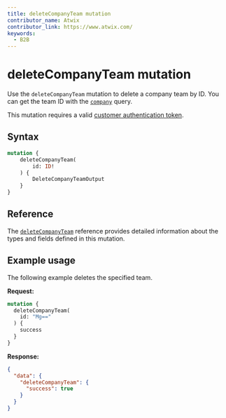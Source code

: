 ```yaml
---
title: deleteCompanyTeam mutation
contributor_name: Atwix
contributor_link: https://www.atwix.com/
keywords:
  - B2B
---
```


# deleteCompanyTeam mutation

Use the `deleteCompanyTeam` mutation to delete a company team by ID. You can get the team ID with the [`company`](../queries/company.md) query.

This mutation requires a valid [customer authentication token](../../../customer/mutations/generate-token.md).

## Syntax

```graphql
mutation {
    deleteCompanyTeam(
        id: ID!
    ) {
        DeleteCompanyTeamOutput
    }
}
```

## Reference

The [`deleteCompanyTeam`](https://developer.adobe.com/commerce/webapi/graphql-api/index.html#mutation-deleteCompanyTeam) reference provides detailed information about the types and fields defined in this mutation.

## Example usage

The following example deletes the specified team.

**Request:**

```graphql
mutation {
  deleteCompanyTeam(
    id: "Mg=="
  ) {
    success
  }
}
```

**Response:**

```json
{
  "data": {
    "deleteCompanyTeam": {
      "success": true
    }
  }
}
```
